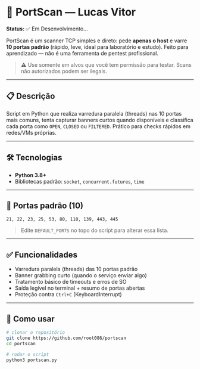 # 🔎 PortScan — Lucas Vitor

**Status:** ✅ Em Desenvolvimento...

PortScan é um scanner TCP simples e direto: pede **apenas o host** e varre **10 portas padrão** (rápido, leve, ideal para laboratório e estudo). Feito para aprendizado — não é uma ferramenta de pentest profissional.

> ⚠️ Use somente em alvos que você tem permissão para testar. Scans não autorizados podem ser ilegais.

---

## 📋 Descrição

Script em Python que realiza varredura paralela (threads) nas 10 portas mais comuns, tenta capturar banners curtos quando disponíveis e classifica cada porta como `OPEN`, `CLOSED` ou `FILTERED`. Prático para checks rápidos em redes/VMs próprias.

---

## 🛠 Tecnologias

- **Python 3.8+**
- Bibliotecas padrão: `socket`, `concurrent.futures`, `time`

---

## 🔢 Portas padrão (10)

`21, 22, 23, 25, 53, 80, 110, 139, 443, 445`

> Edite `DEFAULT_PORTS` no topo do script para alterar essa lista.

---

## ✅ Funcionalidades

- Varredura paralela (threads) das 10 portas padrão
- Banner grabbing curto (quando o serviço enviar algo)  
- Tratamento básico de timeouts e erros de SO  
- Saída legível no terminal + resumo de portas abertas  
- Proteção contra `Ctrl+C` (KeyboardInterrupt)

---

## 🚀 Como usar

```bash
# clonar o repositório
git clone https://github.com/root086/portscan
cd portscan

# rodar o script
python3 portscan.py
